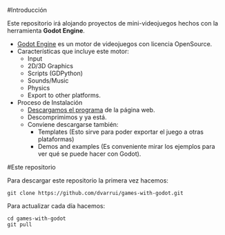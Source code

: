 

#Introducción

Este repositorio irá alojando proyectos de mini-videojuegos hechos
con la herramienta **Godot Engine**.

* [Godot Engine](http://www.godotengine.org/) es un motor de videojuegos con licencia OpenSource.
* Características que incluye este motor:
    * Input
    * 2D/3D Graphics
    * Scripts (GDPython)
    * Sounds/Music
    * Physics
    * Export to other platforms.
* Proceso de Instalación 
    * [Descargamos el programa](http://www.godotengine.org/download) de la página web.
    * Descomprimimos y ya está.
    * Conviene descargarse también:
        * Templates (Esto sirve para poder exportar el juego a otras plataformas)
        * Demos and examples (Es conveniente mirar los ejemplos para ver qué se puede hacer con Godot).

#Este repositorio

Para descargar este repositorio la primera vez hacemos:
```
git clone https://github.com/dvarrui/games-with-godot.git
```

Para actualizar cada día hacemos:
```
cd games-with-godot
git pull
```
